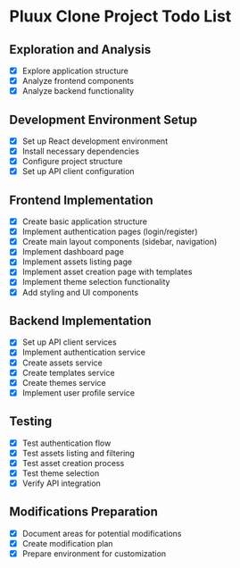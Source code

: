 # Pluux Clone Project Todo List

## Exploration and Analysis
- [x] Explore application structure
- [x] Analyze frontend components
- [x] Analyze backend functionality

## Development Environment Setup
- [x] Set up React development environment
- [x] Install necessary dependencies
- [x] Configure project structure
- [x] Set up API client configuration

## Frontend Implementation
- [x] Create basic application structure
- [x] Implement authentication pages (login/register)
- [x] Create main layout components (sidebar, navigation)
- [x] Implement dashboard page
- [x] Implement assets listing page
- [x] Implement asset creation page with templates
- [x] Implement theme selection functionality
- [x] Add styling and UI components

## Backend Implementation
- [x] Set up API client services
- [x] Implement authentication service
- [x] Create assets service
- [x] Create templates service
- [x] Create themes service
- [x] Implement user profile service

## Testing
- [x] Test authentication flow
- [x] Test assets listing and filtering
- [x] Test asset creation process
- [x] Test theme selection
- [x] Verify API integration

## Modifications Preparation
- [x] Document areas for potential modifications
- [x] Create modification plan
- [x] Prepare environment for customization
